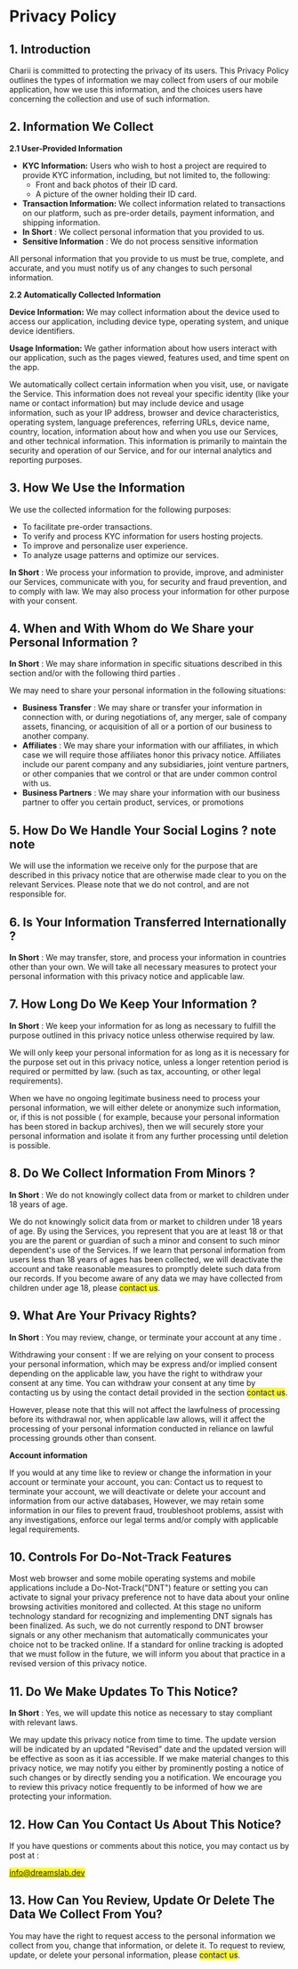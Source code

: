 # Privacy Policy

## 1. Introduction

Charii is committed to protecting the privacy of its users. This Privacy Policy outlines the types of information we may collect from users of our mobile application, how we use this information, and the choices users have concerning the collection and use of such information.

## 2. Information We Collect

**2.1 User-Provided Information**

* **KYC Information:** Users who wish to host a project are required to provide KYC information, including,  but not limited to, the following:
  * Front and back photos of their ID card.
  * A picture of the owner holding their ID card.
* **Transaction Information:** We collect information related to transactions on our platform, such as pre-order details, payment information, and shipping information.
* **In Short** : We collect personal information that you provided to us.
* **Sensitive Information** : We do not process sensitive information

All personal information that you provide to us must be true, complete, and accurate, and you must notify us of any changes to such personal information.

**2.2 Automatically Collected Information**

**Device Information:** We may collect information about the device used to access our application, including device type, operating system, and unique device identifiers.

**Usage Information:** We gather information about how users interact with our application, such as the pages viewed, features used, and time spent on the app.

We automatically collect certain information when you visit, use, or navigate the Service. This information does not reveal your specific identity (like your name or contact information) but may include device and usage information, such as your IP address, browser and device characteristics, operating system, language preferences, referring URLs, device name, country, location, information about how and when you use our Services, and other technical information. This information is primarily to maintain the security and operation of our Service, and for our internal analytics and reporting purposes.

## 3. How We Use the Information

We use the collected information for the following purposes:

* To facilitate pre-order transactions.
* To verify and process KYC information for users hosting projects.
* To improve and personalize user experience.
* To analyze usage patterns and optimize our services.

**In Short** : We process your information to provide, improve, and administer our Services, communicate with you, for security and fraud prevention, and to comply with law. We may also process your information for other purpose with your consent.

## 4. When and With Whom do We Share your Personal Information ?

**In Short** : We may share information in specific situations described in this section and/or with the following third parties .

We may need to share your personal information in the following situations:

* **Business Transfer** : We may share or transfer your information in connection with, or during negotiations of, any merger, sale of company assets, financing, or acquisition of all or a portion of our business to another company.
* **Affiliates** : We may share your information with our affiliates, in which case we will require those affiliates honor this privacy notice. Affiliates include our parent company and any subsidiaries, joint venture partners, or other companies that we control or that are under common control with us.
* **Business Partners** : We may share your information with our business partner to offer you certain product, services, or promotions

## 5. How Do We Handle Your Social Logins ? note note&#x20;

We will use the information we receive only for the purpose that are described in this privacy notice that are otherwise made clear to you on the relevant Services. Please note that we do not control, and are not responsible for.&#x20;

## 6. Is Your Information Transferred Internationally ?&#x20;

**In Short** : We may transfer, store, and process your information in countries other than your own. We will take all necessary measures to protect your personal information with this privacy notice and applicable law.

## 7. How Long Do We Keep Your Information ?

**In Short** : We keep your information for as long as necessary to fulfill the purpose outlined in this privacy notice unless otherwise required by law.

We will only keep your personal information for as long as it is necessary for the purpose set out in this privacy notice, unless a longer retention period is required or permitted by law. (such as tax, accounting, or other legal requirements).

When we have no ongoing legitimate business need to process your personal information, we will either delete or anonymize such information, or, if this is not possible ( for example, because your personal information has been stored in backup archives), then we will securely store your personal information and isolate it from any further processing until deletion is possible.&#x20;

## 8. Do We Collect Information From Minors ?

**In Short** : We do not knowingly collect data from or market to children under 18 years of age.

We do not knowingly solicit data from or market to children under 18 years of age. By using the Services, you represent that you are at least 18 or that you are the parent or guardian of such a minor and consent to such minor dependent's use of the Services. If we learn that personal information from users less than 18 years of ages has been collected, we will deactivate the account and take reasonable measures to promptly delete such data from our records. If you become aware of any data we may have collected from children under age 18, please <mark style="color:blue;">contact us</mark>.

## 9. What Are Your Privacy Rights?

**In Short** : You may review, change, or terminate your account at any time .

Withdrawing your consent : If we are relying on your consent to process your personal information, which may be express and/or implied consent depending on the applicable law, you have the right to withdraw your consent at any time. You can withdraw your consent at any time by contacting us by using the contact detail provided in the section <mark style="color:blue;">contact us</mark>.

However, please note that this will not affect the lawfulness of processing before its withdrawal nor, when applicable law allows, will it affect the processing of your personal information conducted in reliance on lawful processing grounds other than consent.

**Account information**

If you would at any time like to review or change the information in your account or terminate your account, you can: Contact us to  request to terminate your account, we will deactivate or delete your account and information from our active databases, However, we may retain some information in our files to prevent fraud, troubleshoot problems, assist with any investigations, enforce our legal terms and/or comply with applicable legal requirements.

## 10. Controls For Do-Not-Track Features

Most web browser and some mobile operating systems and mobile applications include a Do-Not-Track("DNT") feature or setting you can activate to signal your privacy preference not to have data about your online browsing activities monitored and collected. At this stage no uniform technology standard for recognizing and implementing DNT signals has been finalized. As such, we do not currently respond to DNT browser signals or any other mechanism that automatically communicates your choice not to be tracked online. If a standard for online tracking is adopted that we must follow in the future, we will inform you about that practice in a revised version of this privacy notice.&#x20;

## 11. Do We Make Updates To This Notice?

**In Short** : Yes, we will update this notice as necessary to stay compliant with relevant laws.

We may update this privacy notice from time to time. The update version will be indicated by an updated "Revised" date and the updated version will be effective as soon as it ias accessible. If we make material changes to this privacy notice, we may notify you either by prominently posting a notice of such changes or by directly sending you a notification. We encourage you to review this privacy notice frequently to be informed of how we are protecting your information.&#x20;

## 12. How Can You Contact Us About This Notice?

If you have questions or comments about this notice, you may contact us by post at :&#x20;

<mark style="color:blue;">info@dreamslab.dev</mark>

## 13. How Can You Review, Update Or Delete The Data We Collect From You?

You may have the right to request access to the personal information we collect from you, change that information, or delete it. To request to review, update, or delete your personal information, please <mark style="color:blue;">contact us</mark>.
